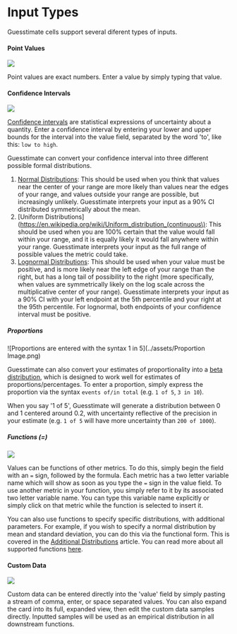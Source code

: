 # Input Types

Guesstimate cells support several diferent types of inputs.

#### Point Values

![](https://s3.amazonaws.com/elevio-article-assets/565e550e67ffc/5674c65321b7b_point.png)

Point values are exact numbers. Enter a value by simply typing that value.

#### Confidence Intervals

![](https://s3.amazonaws.com/elevio-article-assets/565e550e67ffc/575f534aeb9f2_recent-image.png)

[Confidence intervals](./theory/confidence_intervals.md) are statistical expressions of uncertainty about a quantity.
Enter a confidence interval by entering your lower and upper bounds for the interval into the value field, separated by
the word 'to', like this: `low to high`.

Guesstimate can convert your confidence interval into three different possible formal distributions.

1.  [Normal Distributions](https://en.wikipedia.org/wiki/Normal_distribution):
    This should be used when you think that values near the center of your range are more likely than values near the
    edges of your range, and values outside your range are possible, but increasingly unlikely.  Guesstimate interprets
    your input as a 90% CI distributed symmetrically about the mean.
2.  [Uniform Distributions](https://en.wikipedia.org/wiki/Uniform_distribution_(continuous\): This should be used when
    you are 100% certain that the value would fall within your range, and it is equally likely it would fall anywhere
    within your range.
    Guesstimate interprets your input as the full range of possible values the metric could take.
3.  [Lognormal Distributions](https://en.wikipedia.org/wiki/Log-normal_distribution):
    This should be used when your value must be positive, and is more likely near the left edge of your range than the
    right, but has a long tail of possibility to the right (more specifically, when values are symmetrically likely on
    the log scale across the multiplicative center of your range).  Guesstimate interprets your input as a 90% CI with
    your left endpoint at the 5th percentile and your right at the 95th percentile.  For lognormal, both endpoints of
    your confidence interval must be positive.

##### Proportions

![Proportions are entered with the syntax 1 in 5](../assets/Proportion Image.png)

Guesstimate can also convert your estimates of proportionality into a
[beta distribution](https://en.wikipedia.org/wiki/Beta_distribution), which is designed to work well for estimates of
proportions/percentages. To enter a proportion, simply express the proportion via the syntax `events of/in total` (e.g.
`1 of 5`, `3 in 10`).

When you say '1 of 5', Guesstimate will generate a distribution between 0 and 1 centered around 0.2, with uncertainty
reflective of the precision in your estimate (e.g.  `1 of 5` will have more uncertainty than `200 of 1000`).

##### Functions (=)

![](https://s3.amazonaws.com/elevio-article-assets/565e550e67ffc/5674c67d9330e_function.png)

Values can be functions of other metrics. To do this, simply begin the field with an `=` sign, followed by the
formula. Each metric has a two letter variable name which will show as soon as you type the `=` sign in the value field.
To use another metric in your function, you simply refer to it by its associated two letter variable name. You can type
this variable name explicitly or simply click on that metric while the function is selected to insert it.

You can also use functions to specify specific distributions, with additional parameters. For example, if you wish to
specify a normal distribution by mean and standard deviation, you can do this via the functional form. This is covered
in the [Additional Distributions](../functions/distributions.md) article. You can read more about all supported
functions [here](../functions/README.md).

#### Custom Data

![](https://s3.amazonaws.com/elevio-article-assets/565e550e67ffc/56df472b84913_custom-data-example.png)

Custom data can be entered directly into the 'value' field by simply pasting a stream of comma, enter, or space
separated values. You can also expand the card into its full, expanded view, then edit the custom data samples directly.
Inputted samples will be used as an empirical distribution in all downstream functions.
